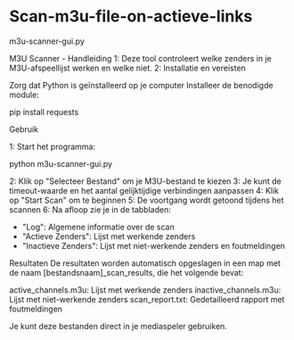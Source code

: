 # Scan-m3u-file-on-actieve-links
m3u-scanner-gui.py

M3U Scanner - Handleiding
1: Deze tool controleert welke zenders in je M3U-afspeellijst werken en welke niet.
2: Installatie en vereisten

Zorg dat Python is geïnstalleerd op je computer
Installeer de benodigde module:

pip install requests

Gebruik

1: Start het programma:

python m3u-scanner-gui.py

2: Klik op "Selecteer Bestand" om je M3U-bestand te kiezen
3: Je kunt de timeout-waarde en het aantal gelijktijdige verbindingen aanpassen
4: Klik op "Start Scan" om te beginnen
5: De voortgang wordt getoond tijdens het scannen
6: Na afloop zie je in de tabbladen:
 
   * "Log": Algemene informatie over de scan
   * "Actieve Zenders": Lijst met werkende zenders
   * "Inactieve Zenders": Lijst met niet-werkende zenders en foutmeldingen

Resultaten
De resultaten worden automatisch opgeslagen in een map met de naam [bestandsnaam]_scan_results, die het volgende bevat:

active_channels.m3u: Lijst met werkende zenders
inactive_channels.m3u: Lijst met niet-werkende zenders
scan_report.txt: Gedetailleerd rapport met foutmeldingen

Je kunt deze bestanden direct in je mediaspeler gebruiken.
